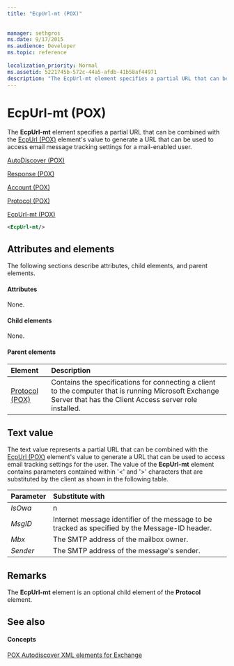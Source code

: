 ```yaml
---
title: "EcpUrl-mt (POX)"
 
 
manager: sethgros
ms.date: 9/17/2015
ms.audience: Developer
ms.topic: reference
 
localization_priority: Normal
ms.assetid: 5221745b-572c-44a5-afdb-41b58af44971
description: "The EcpUrl-mt element specifies a partial URL that can be combined with the EcpUrl (POX) element's value to generate a URL that can be used to access email message tracking settings for a mail-enabled user."
---
```


# EcpUrl-mt (POX)

The **EcpUrl-mt** element specifies a partial URL that can be combined with the [EcpUrl (POX)](ecpurl-pox.md) element's value to generate a URL that can be used to access email message tracking settings for a mail-enabled user. 
  
[AutoDiscover (POX)](autodiscover-pox.md)
  
[Response (POX)](response-pox.md)
  
[Account (POX)](account-pox.md)
  
[Protocol (POX)](protocol-pox.md)
  
[EcpUrl-mt (POX)](ecpurl-mt-pox.md)
  
```XML
<EcpUrl-mt/>
```

## Attributes and elements

The following sections describe attributes, child elements, and parent elements.
  
#### Attributes

None.
  
#### Child elements

None.
  
#### Parent elements

|**Element**|**Description**|
|:-----|:-----|
|[Protocol (POX)](protocol-pox.md) <br/> |Contains the specifications for connecting a client to the computer that is running Microsoft Exchange Server that has the Client Access server role installed.  <br/> |
   
## Text value

The text value represents a partial URL that can be combined with the [EcpUrl (POX)](ecpurl-pox.md) element's value to generate a URL that can be used to access email tracking settings for the user. The value of the **EcpUrl-mt** element contains parameters contained within '<' and '>' characters that are substituted by the client as shown in the following table. 
  
|**Parameter**|**Substitute with**|
|:-----|:-----|
| _IsOwa_ <br/> |n  <br/> |
| _MsgID_ <br/> |Internet message identifier of the message to be tracked as specified by the Message-ID header.  <br/> |
| _Mbx_ <br/> |The SMTP address of the mailbox owner.  <br/> |
| _Sender_ <br/> |The SMTP address of the message's sender.  <br/> |
   
## Remarks

The **EcpUrl-mt** element is an optional child element of the **Protocol** element. 
  
## See also

#### Concepts

[POX Autodiscover XML elements for Exchange](pox-autodiscover-xml-elements-for-exchange.md)

